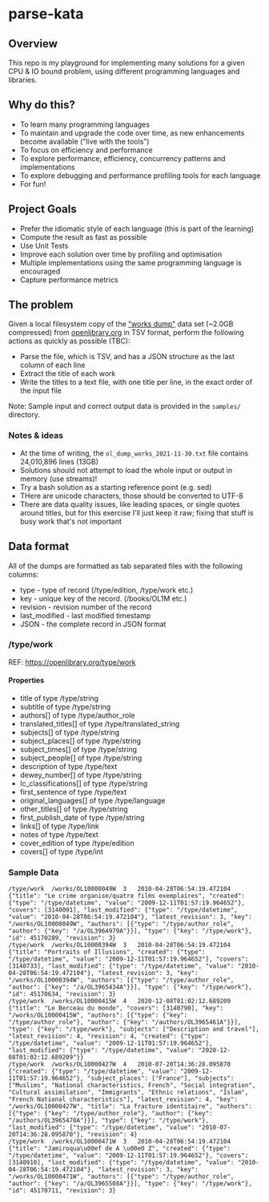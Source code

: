 # parse-kata

## Overview

This repo is my playground for implementing many solutions for a given CPU & IO bound problem, using different programming languages and libraries.

## Why do this?

- To learn many programming languages
- To maintain and upgrade the code over time, as new enhancements become available ("live with the tools")
- To focus on efficiency and performance
- To explore performance, efficiency, concurrency patterns and implementations
- To explore debugging and performance profiling tools for each language
- For fun!

## Project Goals

- Prefer the idiomatic style of each language (this is part of the learning)
- Compute the result as fast as possible
- Use Unit Tests
- Improve each solution over time by profiling and optimisation
- Multiple implementations using the same programming language is encouraged
- Capture performance metrics

## The problem

Given a local filesystem copy of the ["works dump"](https://openlibrary.org/developers/dumps) data set (~2.0GB compressed) from [openlibrary.org](https://openlibrary.org/) in TSV format, perform the following actions as quickly as possible (TBC):

- Parse the file, which is TSV, and has a JSON structure as the last column of each line
- Extract the title of each work
- Write the titles to a text file, with one title per line, in the exact order of the input file

Note: Sample input and correct output data is provided in the `samples/` directory.

### Notes & ideas

- At the time of writing, the `ol_dump_works_2021-11-30.txt` file contains 24,010,896 lines (13GB)
- Solutions should not attempt to load the whole input or output in memory (use streams)!
- Try a bash solution as a starting reference point (e.g. sed)
- THere are unicode characters, those should be converted to UTF-8
- There are data quality issues, like leading spaces, or single quotes around titles, but for this exercise I'll just keep it raw; fixing that stuff is busy work that's not important

## Data format

All of the dumps are formatted as tab separated files with the following columns:

- type - type of record (/type/edition, /type/work etc.)
- key - unique key of the record. (/books/OL1M etc.)
- revision - revision number of the record
- last_modified - last modified timestamp
- JSON - the complete record in JSON format

### /type/work

REF: https://openlibrary.org/type/work

#### Properties

- title of type /type/string
- subtitle of type /type/string
- authors[] of type /type/author_role
- translated_titles[] of type /type/translated_string
- subjects[] of type /type/string
- subject_places[] of type /type/string
- subject_times[] of type /type/string
- subject_people[] of type /type/string
- description of type /type/text
- dewey_number[] of type /type/string
- lc_classifications[] of type /type/string
- first_sentence of type /type/text
- original_languages[] of type /type/language
- other_titles[] of type /type/string
- first_publish_date of type /type/string
- links[] of type /type/link
- notes of type /type/text
- cover_edition of type /type/edition
- covers[] of type /type/int

### Sample Data

```
/type/work	/works/OL10000049W	3	2010-04-28T06:54:19.472104	{"title": "Le crime organise/quatre films exemplaires", "created": {"type": "/type/datetime", "value": "2009-12-11T01:57:19.964652"}, "covers": [3140091], "last_modified": {"type": "/type/datetime", "value": "2010-04-28T06:54:19.472104"}, "latest_revision": 3, "key": "/works/OL10000049W", "authors": [{"type": "/type/author_role", "author": {"key": "/a/OL3964979A"}}], "type": {"key": "/type/work"}, "id": 45170289, "revision": 3}
/type/work	/works/OL10000394W	3	2010-04-28T06:54:19.472104	{"title": "Portraits of Illusions", "created": {"type": "/type/datetime", "value": "2009-12-11T01:57:19.964652"}, "covers": [3140733], "last_modified": {"type": "/type/datetime", "value": "2010-04-28T06:54:19.472104"}, "latest_revision": 3, "key": "/works/OL10000394W", "authors": [{"type": "/type/author_role", "author": {"key": "/a/OL3965434A"}}], "type": {"key": "/type/work"}, "id": 45170634, "revision": 3}
/type/work	/works/OL10000415W	4	2020-12-08T01:02:12.689209	{"title": "Le Berceau du monde", "covers": [3140790], "key": "/works/OL10000415W", "authors": [{"type": {"key": "/type/author_role"}, "author": {"key": "/authors/OL3965461A"}}], "type": {"key": "/type/work"}, "subjects": ["Description and travel"], "latest_revision": 4, "revision": 4, "created": {"type": "/type/datetime", "value": "2009-12-11T01:57:19.964652"}, "last_modified": {"type": "/type/datetime", "value": "2020-12-08T01:02:12.689209"}}
/type/work	/works/OL10000427W	4	2010-07-20T14:36:28.095870	{"created": {"type": "/type/datetime", "value": "2009-12-11T01:57:19.964652"}, "subject_places": ["France"], "subjects": ["Muslims", "National characteristics, French", "Social integration", "Cultural assimilation", "Immigrants", "Ethnic relations", "Islam", "French National characteristics"], "latest_revision": 4, "key": "/works/OL10000427W", "title": "La fracture identitaire", "authors": [{"type": {"key": "/type/author_role"}, "author": {"key": "/authors/OL3965478A"}}], "type": {"key": "/type/work"}, "last_modified": {"type": "/type/datetime", "value": "2010-07-20T14:36:28.095870"}, "revision": 4}
/type/work	/works/OL10000471W	3	2010-04-28T06:54:19.472104	{"title": "Jamiroqua\u00ef de A \u00e0 Z", "created": {"type": "/type/datetime", "value": "2009-12-11T01:57:19.964652"}, "covers": [3140910], "last_modified": {"type": "/type/datetime", "value": "2010-04-28T06:54:19.472104"}, "latest_revision": 3, "key": "/works/OL10000471W", "authors": [{"type": "/type/author_role", "author": {"key": "/a/OL3965508A"}}], "type": {"key": "/type/work"}, "id": 45170711, "revision": 3}
```
